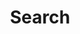 ---
title: "Search" # in any language you want
layout: "search" # necessary for search
# url: "/archive"
# description: "Description for Search"
summary: "search"
placeholder: "search anything"
---